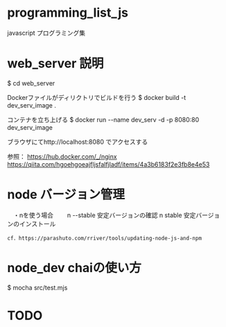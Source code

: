 # programming_list_js

javascript プログラミング集

# web_server 説明

$ cd web_server

Dockerファイルがディリクトリでビルドを行う
$ docker build -t dev_serv_image .

コンテナを立ち上げる
$ docker run --name dev_serv -d -p 8080:80 dev_serv_image

ブラウザにてhttp://localhost:8080 でアクセスする

参照：
https://hub.docker.com/_/nginx
https://qiita.com/hgoehgoeajfljsfalfjladf/items/4a3b6183f2e3fb8e4e53

# node バージョン管理

　・nを使う場合
　　n --stable 安定バージョンの確認
    n stable 安定バージョンのインストール

    cf．https://parashuto.com/rriver/tools/updating-node-js-and-npm

# node_dev chaiの使い方

$ mocha src/test.mjs

# TODO
